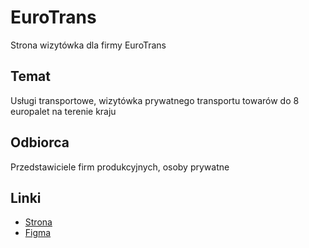 # EuroTrans

Strona wizytówka dla firmy EuroTrans

## Temat

Usługi transportowe, wizytówka prywatnego transportu towarów do 8 europalet na terenie kraju

## Odbiorca

Przedstawiciele firm produkcyjnych, osoby prywatne

## Linki

- [Strona](https://nataliapolak.github.io/EuroTrans/index.html)
- [Figma](https://www.figma.com/file/ejU3CEbl8yTsvde58k0n9L/Untitled?node-id=42%3A3)

